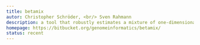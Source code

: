 ```yaml
---
title: betamix
autor: Christopher Schröder, <br/> Sven Rahmann
description: a tool that robustly estimates a mixture of one-dimensional beta distributions to given datapoints in the interval [0,1]; motivated by the need to describe methylation level distributions.
homepage: https://bitbucket.org/genomeinformatics/betamix/
status: recent
---
```


